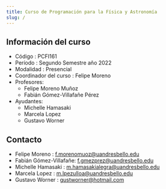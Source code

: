 ```yaml
---
title: Curso de Programación para la Física y Astronomía
slug: /
---
```


## Información del curso

* Código : PCFI161
* Período : Segundo Semestre año 2022
* Modalidad : Presencial
* Coordinador del curso : Felipe Moreno
* Profesores:
	* Felipe Moreno Muñoz
	* Fabián Gómez-Villafañe Pérez
* Ayudantes:
    * Michelle Hamasaki
    * Marcela Lopez 
    * Gustavo Worner

## Contacto

* Felipe Moreno : f.morenomuoz@uandresbello.edu
* Fabián Gómez-Villafañe: f.gmezprez@uandresbello.edu
* Michelle Hamasaki : m.hamasakialegra@uandresbello.edu
* Marcela Lopez : m.lpezulloa@uandresbello.edu  
* Gustavo Worner : gustworner@hotmail.com
